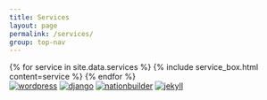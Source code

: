 ```yaml
---
title: Services
layout: page
permalink: /services/
group: top-nav
---
```


<div id="main-container">
  <div class="pond">
    {% for service in site.data.services %}
      {% include service_box.html content=service %}
    {% endfor %}
  </div>

  <div class="logos clickable">
    <a class="clickable" href="http://www.wordpress.com"><img class="clickable logo" src="{{ site.baseurl }}/images/wordpress-logo.png"
         alt="wordpress" /></a>
    <a class="clickable" href="https://www.djangoproject.com/"><img class="clickable logo" src="{{ site.baseurl }}/images/django-logo.svg"
         alt="django" /></a>
    <a class="clickable" href="http://www.nationbuilder.com"><img class="clickable logo" src="{{ site.baseurl }}/images/nationbuilder-logo.jpg"
         alt="nationbuilder" /></a>
    <a class="clickable" href="https://jekyllrb.com/"><img class="clickable logo" src="{{ site.baseurl }}/images/jekyll-logo.png"
         alt="jekyll" /></a>
  </div>
</div>

<script>
$(document).ready(function() {
    $('#main-container').fadeIn();
});
</script>
